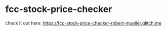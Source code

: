 # fcc-stock-price-checker

check it out here: https://fcc-stock-price-checker-robert-mueller.glitch.me
